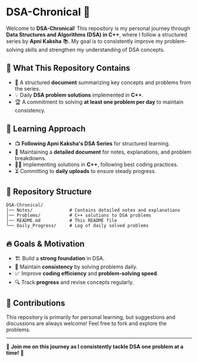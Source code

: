 # DSA-Chronical 🚀

Welcome to **DSA-Chronical**! This repository is my personal journey through **Data Structures and Algorithms (DSA) in C++**, where I follow a structured series by **Apni Kaksha** 📚. My goal is to consistently improve my problem-solving skills and strengthen my understanding of DSA concepts.

## 📌 What This Repository Contains
- 📄 A structured **document** summarizing key concepts and problems from the series.
- 💡 Daily **DSA problem solutions** implemented in **C++**.
- 🏆 A commitment to solving **at least one problem per day** to maintain consistency.

## 📖 Learning Approach
- 📺 **Following Apni Kaksha's DSA Series** for structured learning.
- 📝 Maintaining a **detailed document** for notes, explanations, and problem breakdowns.
- 👨‍💻 Implementing solutions in **C++**, following best coding practices.
- ⏳ Committing to **daily uploads** to ensure steady progress.

## 📂 Repository Structure
```
DSA-Chronical/
│── Notes/              # Contains detailed notes and explanations
│── Problems/           # C++ solutions to DSA problems
│── README.md           # This README file
└── Daily_Progress/     # Log of daily solved problems
```

## 🔥 Goals & Motivation
- 🏗 Build a **strong foundation** in DSA.
- 🔄 Maintain **consistency** by solving problems daily.
- 📈 Improve **coding efficiency** and **problem-solving speed**.
- 🔍 Track **progress** and revise concepts regularly.

## 🤝 Contributions
This repository is primarily for personal learning, but suggestions and discussions are always welcome! Feel free to fork and explore the problems.

---

🚀 **Join me on this journey as I consistently tackle DSA one problem at a time!** 🎯
